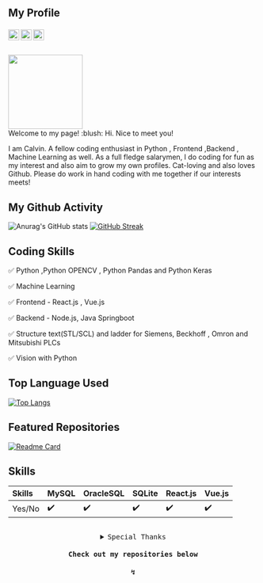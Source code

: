 
## My Profile <p align="center"> 

<a href="https://www.linkedin.com/in/kelvin-luawenzheng/">
  <img align="left" alt="Calvin Lua's LinkedIn" width="22px" src="https://upload.wikimedia.org/wikipedia/commons/thumb/c/ca/LinkedIn_logo_initials.png/600px-LinkedIn_logo_initials.png" />
</a>
<a href="mailto:wenzhenglua.sg@gmail.com">
  <img align="left" alt="Calvin Lua's Email" width="22px" src="https://cdn-icons-png.flaticon.com/512/281/281769.png" />
</a>

<a href="https://calvinlua.vercel.app">
    <img align="left" alt="Calvin Lua's Porfolio Website" width="22px" src="https://github.com/calvinlua/calvinlua/assets/86276701/a9f4e9d8-9c9f-4fe2-a53a-b93e776cdaa1" />
</a>

<br/>
<br/>
<br/>

<a>
 <img  width="150" src="https://gist.githubusercontent.com/moonheekim0118/bcbbb9c2fd8c477027617a67e0ec812f/raw/2c15614ff01ff7518bcd6da526939644c8324e11/octocat.gif">
</a>

<br/>
  Welcome to my page! :blush:
Hi. Nice to meet you! 

I am Calvin. A fellow coding enthusiast in Python , Frontend ,Backend , Machine Learning as well. 
As a full fledge salarymen, I do coding for fun as my interest and also aim to grow my own profiles. 
Cat-loving and also loves Github. Please do work in hand coding with me together if our interests meets!

</details>
 
## My Github Activity 
![Anurag's GitHub stats](https://github-readme-stats.vercel.app/api?username=calvinlua&show_icons=true&theme=dracula&countprivate=true)
[![GitHub Streak](https://github-readme-streak-stats.herokuapp.com?user=%20calvinlua&mode=weekly)](https://git.io/streak-stats)

## Coding Skills 
:white_check_mark: Python ,Python OPENCV , Python Pandas and Python Keras

:white_check_mark: Machine Learning

:white_check_mark: Frontend - React.js , Vue.js 

:white_check_mark: Backend - Node.js, Java Springboot

:white_check_mark: Structure text(STL/SCL) and ladder for Siemens, Beckhoff , Omron and Mitsubishi PLCs  

:white_check_mark: Vision with Python 

## Top Language Used

[![Top Langs](https://github-readme-stats.vercel.app/api/top-langs/?username=calvinlua&langs_count=9)](https://github.com/anuraghazra/github-readme-stats)





## Featured Repositories

[![Readme Card](https://github-readme-stats.vercel.app/api/pin/?username=calvinlua&repo=Reinforment-Learning-Javascript)](https://github.com/calvinlua/Reinforment-Learning-Javascript)


## Skills
Skills | MySQL | OracleSQL | SQLite | React.js | Vue.js
:------------ | :-------------| :-------------| :-------------| :-------------| :-------------
 Yes/No | :heavy_check_mark: | :heavy_check_mark: | :heavy_check_mark: | :heavy_check_mark: | :heavy_check_mark:
 

</details>

##

<details close align="center">
<summary><samp>Special Thanks</samp></summary>
<br>
  <p><b>Happy 100 million developers to Github!</b></p>

<p align="center">
  <img width="250" src="https://raw.githubusercontent.com/gist/ManulMax/2d20af60d709805c55fd784ca7cba4b9/raw/bcfeac7604f674ace63623106eb8bb8471d844a6/github.gif">
</p>

</details>


<h4 align="center"><samp> Check out my repositories below</samp></h4>
<h4 align="center"><samp>↯</samp></h4>
